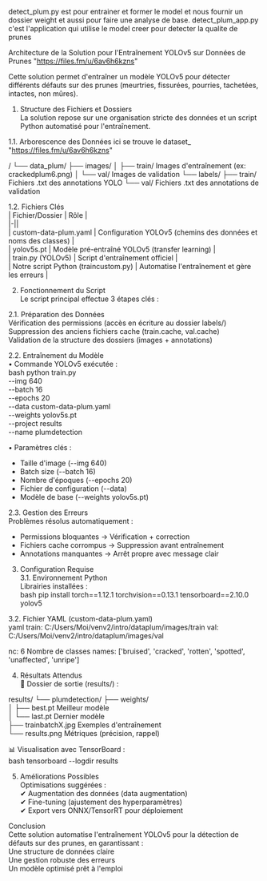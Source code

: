 detect_plum.py est pour entrainer et former le model et nous fournir un dossier weight et aussi pour faire une analyse de base.
detect_plum_app.py c'est l'application qui utilise le model creer pour detecter la qualite de prunes

 Architecture de la Solution pour l'Entraînement YOLOv5 sur Données de Prunes  "https://files.fm/u/6av6h6kzns"

Cette solution permet d'entraîner un modèle YOLOv5 pour détecter différents défauts sur des prunes (meurtries, fissurées, pourries, tachetées, intactes, non mûres).  



 1. Structure des Fichiers et Dossiers  
La solution repose sur une organisation stricte des données et un script Python automatisé pour l'entraînement.  

 1.1. Arborescence des Données  ici se trouve le dataset_  "https://files.fm/u/6av6h6kzns" 

/
└── data_plum/
    ├── images/
    │   ├── train/           Images d'entraînement (ex: crackedplum6.png)
    │   └── val/             Images de validation
    └── labels/
        ├── train/           Fichiers .txt des annotations YOLO
        └── val/             Fichiers .txt des annotations de validation


 1.2. Fichiers Clés  
| Fichier/Dossier | Rôle |  
|-||  
| custom-data-plum.yaml | Configuration YOLOv5 (chemins des données et noms des classes) |  
| yolov5s.pt | Modèle pré-entraîné YOLOv5 (transfer learning) |  
| train.py (YOLOv5) | Script d'entraînement officiel |  
| Notre script Python (traincustom.py) | Automatise l'entraînement et gère les erreurs |  



 2. Fonctionnement du Script  
Le script principal effectue 3 étapes clés :  

 2.1. Préparation des Données  
Vérification des permissions (accès en écriture au dossier labels/)  
Suppression des anciens fichiers cache (train.cache, val.cache)  
Validation de la structure des dossiers (images + annotations)  

 2.2. Entraînement du Modèle  
•	Commande YOLOv5 exécutée :  
bash
python train.py \
  --img 640 \
  --batch 16 \
  --epochs 20 \
  --data custom-data-plum.yaml \
  --weights yolov5s.pt \
  --project results \
  --name plumdetection

•	Paramètres clés :  
- Taille d'image (--img 640)  
- Batch size (--batch 16)  
- Nombre d'époques (--epochs 20)  
- Fichier de configuration (--data)  
- Modèle de base (--weights yolov5s.pt)  

 2.3. Gestion des Erreurs  
 Problèmes résolus automatiquement :  
- Permissions bloquantes → Vérification + correction  
- Fichiers cache corrompus → Suppression avant entraînement  
- Annotations manquantes → Arrêt propre avec message clair  



 3. Configuration Requise  
 3.1. Environnement Python  
 Librairies installées :  
bash
pip install torch==1.12.1 torchvision==0.13.1 tensorboard==2.10.0 yolov5


 3.2. Fichier YAML (custom-data-plum.yaml)  
yaml
train: C:/Users/Moi/venv2/intro/dataplum/images/train
val: C:/Users/Moi/venv2/intro/dataplum/images/val

nc: 6   Nombre de classes
names: ['bruised', 'cracked', 'rotten', 'spotted', 'unaffected', 'unripe']




 4. Résultats Attendus  
📂 Dossier de sortie (results/) :  

results/
└── plumdetection/
    ├── weights/  
    │   ├── best.pt        Meilleur modèle  
    │   └── last.pt        Dernier modèle  
    ├── trainbatchX.jpg   Exemples d'entraînement  
    └── results.png        Métriques (précision, rappel)  


📊 Visualisation avec TensorBoard :  
bash
tensorboard --logdir results

 5. Améliorations Possibles  
 	Optimisations suggérées :  
✔ Augmentation des données (data augmentation)  
✔ Fine-tuning (ajustement des hyperparamètres)  
✔ Export vers ONNX/TensorRT pour déploiement  

 Conclusion  
Cette solution automatise l'entraînement YOLOv5 pour la détection de défauts sur des prunes, en garantissant :  
 Une structure de données claire  
Une gestion robuste des erreurs  
Un modèle optimisé prêt à l'emploi  



